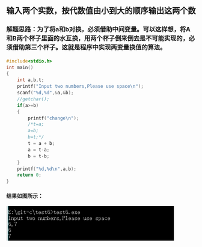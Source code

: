 ## 输入两个实数，按代数值由小到大的顺序输出这两个数
### 解题思路：为了将a和b对换，必须借助中间变量。可以这样想，将A和B两个杯子里面的水互换，用两个杯子倒来倒去是不可能实现的，必须借助第三个杯子。这就是程序中实现两变量换值的算法。
```c
#include<stdio.h>
int main()
{
    int a,b,t;
    printf("Input two numbers,Please use space\n");
    scanf("%d,%d",&a,&b);
    //getchar();
    if(a>=b)
    {
        printf("change\n");
        /*t=a;
        a=b;
        b=t;*/
        t = a + b;
        a = t-a;
        b = t-b;
    }
    printf("%d,%d\n",a,b);
    return 0;
}


```
#### 结果如图所示：
![](test6.png)
